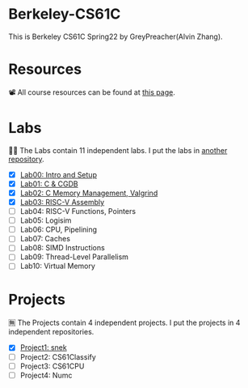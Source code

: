 # Berkeley-CS61C
This is Berkeley CS61C Spring22 by GreyPreacher(Alvin Zhang). 

# Resources
📽 All course resources can be found at [this page](https://inst.eecs.berkeley.edu/~cs61c/sp22/).  

# Labs
🐱‍👓 The Labs contain 11 independent labs. I put the labs in [another repository](https://github.com/GreyPreacher/Berkeley-CS61C-Lab).
- [x] [Lab00: Intro and Setup](https://github.com/GreyPreacher/Berkeley-CS61C-Lab/tree/main/lab00)
- [x] [Lab01: C & CGDB](https://github.com/GreyPreacher/Berkeley-CS61C-Lab/tree/main/lab01)
- [x] [Lab02: C Memory Management, Valgrind](https://github.com/GreyPreacher/Berkeley-CS61C-Lab/tree/main/lab02)
- [x] [Lab03: RISC-V Assembly](https://github.com/GreyPreacher/Berkeley-CS61C-Lab/tree/main/lab03)
- [ ] Lab04: RISC-V Functions, Pointers
- [ ] Lab05: Logisim
- [ ] Lab06: CPU, Pipelining
- [ ] Lab07: Caches
- [ ] Lab08: SIMD Instructions 
- [ ] Lab09: Thread-Level Parallelism
- [ ] Lab10: Virtual Memory

# Projects
🈚 The Projects contain 4 independent projects. I put the projects in 4 independent repositories.
- [x] [Project1: snek](https://github.com/GreyPreacher/Berkeley-CS61C-Proj1-snek)
- [ ] Project2: CS61Classify
- [ ] Project3: CS61CPU
- [ ] Project4: Numc
